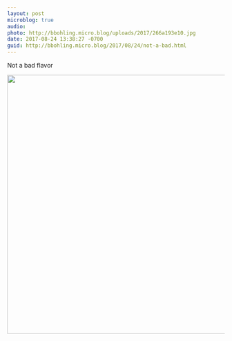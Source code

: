 ```yaml
---
layout: post
microblog: true
audio: 
photo: http://bbohling.micro.blog/uploads/2017/266a193e10.jpg
date: 2017-08-24 13:38:27 -0700
guid: http://bbohling.micro.blog/2017/08/24/not-a-bad.html
---
```

Not a bad flavor

<img src="http://bbohling.micro.blog/uploads/2017/266a193e10.jpg" width="600" height="600" />
